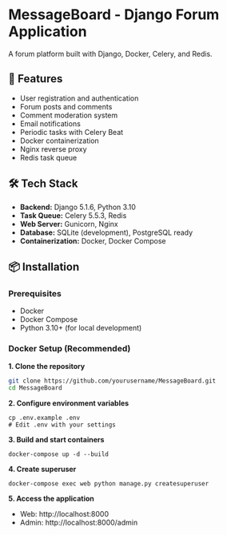 # MessageBoard - Django Forum Application
A forum platform built with Django, Docker, Celery, and Redis.
## 🚀 Features

- User registration and authentication
- Forum posts and comments
- Comment moderation system
- Email notifications
- Periodic tasks with Celery Beat
- Docker containerization
- Nginx reverse proxy
- Redis task queue

## 🛠️ Tech Stack

- **Backend:** Django 5.1.6, Python 3.10
- **Task Queue:** Celery 5.5.3, Redis
- **Web Server:** Gunicorn, Nginx
- **Database:** SQLite (development), PostgreSQL ready
- **Containerization:** Docker, Docker Compose

## 📦 Installation

### Prerequisites
- Docker
- Docker Compose
- Python 3.10+ (for local development)

### Docker Setup (Recommended)

**1. Clone the repository**
   
   ```bash
   git clone https://github.com/yourusername/MessageBoard.git
   cd MessageBoard
   ```

**2. Configure environment variables**

   ```
   cp .env.example .env
   # Edit .env with your settings
   ```

**3. Build and start containers**

   ```
   docker-compose up -d --build   
   ```

**4. Create superuser**

   ```
   docker-compose exec web python manage.py createsuperuser
   ```
 
**5. Access the application**

   - Web: http://localhost:8000
   - Admin: http://localhost:8000/admin
 
